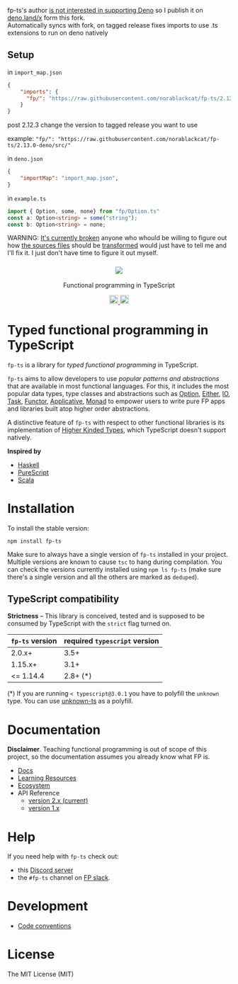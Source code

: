 fp-ts's author [is not interested in supporting Deno](https://github.com/gcanti/fp-ts/pull/1594#issuecomment-933343833) so I publish 
it on [deno.land/x](https://deno.land/x/fp_ts) form this fork.  
Automatically syncs with fork, on tagged release fixes imports to use .ts extensions to run on deno natively

## Setup
in `import_map.json`
```json
{
    "imports": {
      "fp/": "https://raw.githubusercontent.com/norablackcat/fp-ts/2.12.3-deno/src/"
    }
}
```
post 2.12.3 change the version to tagged release you want to use

example: `"fp/": "https://raw.githubusercontent.com/norablackcat/fp-ts/2.13.0-deno/src/"`

in `deno.json`
```json
{
    "importMap": "import_map.json",
}
```
in `example.ts`
```typescript
import { Option, some, none} from "fp/Option.ts"
const a: Option<string> = some("string");
const b: Option<string> = none;
```
WARNING: [It's currently broken](https://github.com/gcanti/fp-ts/pull/1594#issuecomment-935623964) anyone who whould be willing to figure out how [the sources files](https://github.com/garronej/fp-ts/tree/master/src) should be [transformed](https://github.com/garronej/fp-ts/tree/latest/deno_dist) would just have to tell me and I'll fix it. I just don't have time to figure it out myself. 

<h3 align="center">
  <a href="https://gcanti.github.io/fp-ts/">
    <img src="https://user-images.githubusercontent.com/6702424/135910484-720a18ee-0b3f-43f6-88a5-f323e7db9359.png">
  </a>
</h3>

<p align="center">
Functional programming in TypeScript
</p>

<p align="center">
  <a href="https://github.com/gcanti/fp-ts/actions">
    <img src="https://github.com/gcanti/fp-ts/actions/workflows/main.yml/badge.svg?branch=master" alt="build status" height="20">
  </a>
  <a href="https://www.npmjs.com/package/fp-ts">
    <img src="https://img.shields.io/npm/dm/fp-ts.svg" alt="npm downloads" height="20">
  </a>
</p>

# Typed functional programming in TypeScript

`fp-ts` is a library for _typed functional programming_ in TypeScript.

`fp-ts` aims to allow developers to use _popular patterns and abstractions_ that are available in most functional languages. For this, it includes the most popular data types, type classes and abstractions such as [Option](https://gcanti.github.io/fp-ts/modules/Option.ts), [Either](https://gcanti.github.io/fp-ts/modules/Either.ts), [IO](https://gcanti.github.io/fp-ts/modules/IO.ts), [Task](https://gcanti.github.io/fp-ts/modules/Task.ts), [Functor](https://gcanti.github.io/fp-ts/modules/Functor.ts), [Applicative](https://gcanti.github.io/fp-ts/modules/Applicative.ts), [Monad](https://gcanti.github.io/fp-ts/modules/Monad.ts) to empower users to write pure FP apps and libraries built atop higher order abstractions.

A distinctive feature of `fp-ts` with respect to other functional libraries is its implementation of [Higher Kinded Types](<https://en.wikipedia.org/wiki/Kind_(type_theory)>), which TypeScript doesn't support natively.

**Inspired by**

- [Haskell](https://www.haskell.org)
- [PureScript](https://www.purescript.org)
- [Scala](https://www.scala-lang.org)

# Installation

To install the stable version:

```
npm install fp-ts
```

Make sure to always have a single version of `fp-ts` installed in your project. Multiple versions are known to cause `tsc` to hang during compilation. You can check the versions currently installed using `npm ls fp-ts` (make sure there's a single version and all the others are marked as `deduped`).

## TypeScript compatibility

**Strictness** – This library is conceived, tested and is supposed to be consumed by TypeScript with the `strict` flag turned on.

| `fp-ts` version | required `typescript` version |
| --------------- | ----------------------------- |
| 2.0.x+          | 3.5+                          |
| 1.15.x+         | 3.1+                          |
| <= 1.14.4       | 2.8+ (\*)                     |

(\*) If you are running `< typescript@3.0.1` you have to polyfill the `unknown` type. You can use [unknown-ts](https://github.com/gcanti/unknown-ts) as a polyfill.

# Documentation

**Disclaimer**. Teaching functional programming is out of scope of this project, so the documentation assumes you already know what FP is.

- [Docs](https://gcanti.github.io/fp-ts)
- [Learning Resources](https://gcanti.github.io/fp-ts/learning-resources/)
- [Ecosystem](https://gcanti.github.io/fp-ts/ecosystem/)
- API Reference
  - [version 2.x (current)](https://gcanti.github.io/fp-ts/modules/)
  - [version 1.x](https://github.com/gcanti/fp-ts/tree/1.x/docs/modules/)

# Help

If you need help with `fp-ts` check out:

- this [Discord server](https://discord.gg/HVWmBBXM8A)
- the `#fp-ts` channel on [FP slack](https://fpslack.com/).

# Development

- [Code conventions](https://gcanti.github.io/fp-ts/guides/code-conventions)

# License

The MIT License (MIT)
